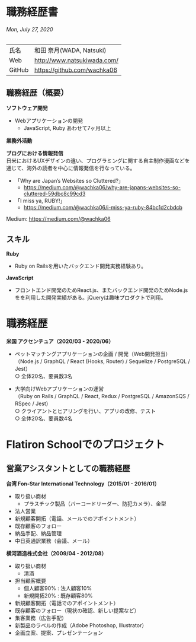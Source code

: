 # 職務経歴書
###### Mon, July 27, 2020

|  |  |
----|---- 
| 氏名 | 和田 奈月(WADA, Natsuki) |
| Web | http://www.natsukiwada.com/ |
| GitHub | https://github.com/wachka06 |

## 職務経歴（概要）

**ソフトウェア開発**
- Webアプリケーションの開発
	- JavaScript, Ruby あわせて7ヶ月以上

**業務外活動**

**ブログにおける情報発信**  
日米におけるUXデザインの違い、プログラミングに関する自主制作漫画などを通じて、海外の読者を中心に情報発信を行なっている。
- 「Why are Japan’s Websites so Cluttered?」
  - https://medium.com/@wachka06/why-are-japans-websites-so-cluttered-59dbc8c99cd3
- 「I miss ya, RUBY!」
  - https://medium.com/@wachka06/i-miss-ya-ruby-84bc1d2cbdcb  
  
Medium: https://medium.com/@wachka06

## スキル
**Ruby**
- Ruby on Railsを用いたバックエンド開発実務経験あり。  

**JavaScript**
- フロントエンド開発のためReact.js、またバックエンド開発のためNode.jsをを利用した開発実績がある。jQueryは趣味プロダクトで利用。 

# 職務経歴
**米国 アクセンチュア（2020/03 - 2020/06）**
- ペットマッチングアプリケーションの企画 / 開発（Web開発担当）  
（Node.js / GraphQL / React (Hooks, Router) / Sequelize / PostgreSQL / Jest）  
○ 全体20名、要員数3名  

- 大学向けWebアプリケーションの運営  
（Ruby on Rails / GraphQL / React, Redux / PostgreSQL / AmazonSQS /  RSpec / Jest）  
○ クライアントとヒアリングを行い、アプリの改修、テスト  
○ 全体20名、要員数4名  

# Flatiron Schoolでのプロジェクト  

## 営業アシスタントとしての職務経歴
**台湾 Fon-Star International Technology（2015/01 - 2016/01）**
- 取り扱い商材
  - プラスチック製品（バーコードリーダー、防犯カメラ）、金型
- 法人営業
- 新規顧客開拓（電話、メールでのアポイントメント）
- 既存顧客のフォロー
- 納品手配、納品管理
- 中日英通訳業務（会議、メール）

**横河酒造株式会社（2009/04 - 2012/08）**
- 取り扱い商材
  - 清酒
- 担当顧客概要
  - 個人顧客90% : 法人顧客10%
  - 新規開拓20% : 既存顧客80%
- 新規顧客開拓（電話でのアポイントメント）
- 既存顧客のフォロー（現状の確認、新しい提案など）
- 集客業務（広告手配）
- 新製品のラベルの作成（Adobe Photoshop, Illustrator）
- 企画立案、提案、プレゼンテーション
